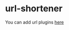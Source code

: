 # url-shortener

You can add url plugins [here](https://github.com/TurboBiscuit/url-shortener-file/tree/master/plugins)

